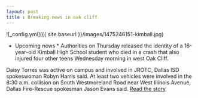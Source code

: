 ```yaml
---
layout: post
title : Breaking news in oak cliff 
---
```

![_config.yml]({{ site.baseurl }}/images/1475246151-kimball.jpg)
* Upcoming news * 
Authorities on Thursday released the identity of a 16-year-old Kimball High School student  who died in a crash that also injured four other teens Wednesday morning in west Oak Cliff.

Daisy Torres was active on campus and involved in JROTC, Dallas ISD spokeswoman Robyn Harris said.
At least two vehicles were involved in the 8:30 a.m. collision on South Westmoreland Road near West Illinois Avenue, Dallas Fire-Rescue spokesman Jason Evans said.
[Read the story](https://www.dallasnews.com/)

